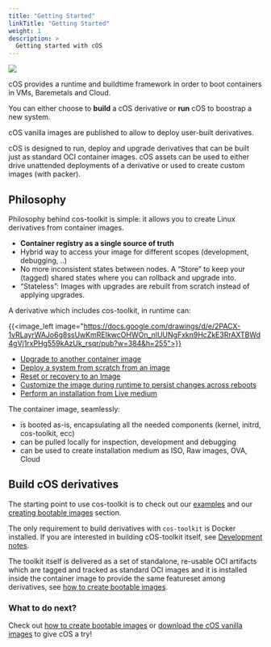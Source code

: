 ```yaml
---
title: "Getting Started"
linkTitle: "Getting Started"
weight: 1
description: >
  Getting started with cOS
---
```


![](https://docs.google.com/drawings/d/e/2PACX-1vRSuocC4_2rHeJAWW2vqinw_EZeZxTzJFo5ZwnJaL_sdKab_R_OsCTLT_LFh1_L5fUcA_2i9FIe-k69/pub?w=1223&h=691)


cOS provides a runtime and buildtime framework in order to boot containers in VMs, Baremetals and Cloud.

You can either choose to **build** a cOS derivative or **run** cOS to boostrap a new system.

cOS vanilla images are published to allow to deploy user-built derivatives. 

cOS is designed to run, deploy and upgrade derivatives that can be built just as standard OCI container images. cOS assets can be used to either drive unattended deployments of a derivative or used to create custom images (with packer).

## Philosophy

Philosophy behind cos-toolkit is simple: it allows you to create Linux derivatives from container images.

- **Container registry as a single source of truth**
- Hybrid way to access your image for different scopes (development, debugging, ..)
- No more inconsistent states between nodes. A “Store” to keep your (tagged) shared states where you can rollback and upgrade into.
- “Stateless”: Images with upgrades are rebuilt from scratch instead of applying upgrades. 

A derivative which includes cos-toolkit, in runtime can:

{{<image_left image="https://docs.google.com/drawings/d/e/2PACX-1vRLayrWAJo6g8ssUwKmREIkwcOHWOn_nlUUNgFxkn9HcZkE3RrAXTBWd4gVj1rxPHg559kAzUk_rsqr/pub?w=384&h=255">}}

- [Upgrade to another container image](./upgrading)
- [Deploy a system from scratch from an image](./deploy)
- [Reset or recovery to an Image](./recovery)
- [Customize the image during runtime to persist changes across reboots](../customizing/runtime_persistent_changes)
- [Perform an installation from Live medium](./booting)

The container image, seamlessly:
- is booted as-is, encapsulating all the needed components (kernel, initrd, cos-toolkit, ecc)
- can be pulled locally for inspection, development and debugging
- can be used to create installation medium as ISO, Raw images, OVA, Cloud

## Build cOS derivatives


The starting point to use cos-toolkit is to check out our [examples](https://github.com/rancher-sandbox/cOS-toolkit/tree/master/examples) and our [creating bootable images](../creating-derivatives/creating_bootable_images) section.

The only requirement to build derivatives with `cos-toolkit` is Docker installed. If you are interested in building cOS-toolkit itself, see [Development notes](../development).

The toolkit itself is delivered as a set of standalone, re-usable OCI artifacts which are tagged and tracked as standard OCI images and it is installed inside the container image to provide the same featureset among derivatives, see [how to create bootable images](../creating-derivatives/creating_bootable_images).

### What to do next?

Check out [how to create bootable images](../creating-derivatives/creating_bootable_images) or [download the cOS vanilla images](../getting-started/download) to give cOS a try!
